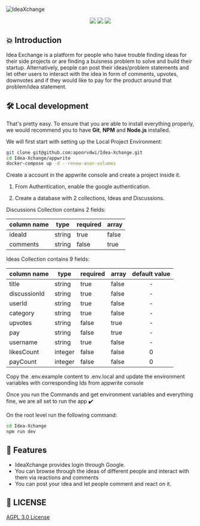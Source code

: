 ![IdeaXchange](https://socialify.git.ci/apoorvdwi/Idea-Xchange/image?description=1&descriptionEditable=Finding%20and%20Sharing%20Ideas%20Simplified.&font=Inter&language=1&name=1&owner=1&pattern=Plus&theme=Light)

<p align="center">
<img src="https://img.shields.io/github/license/apoorvdwi/EasyCall" />
<img src="https://img.shields.io/badge/Author-apoorvdwi-yellow" />
<img src="https://img.shields.io/badge/code%20style-airbnb-blue" />
</p>

## 💥 Introduction

Idea Exchange is a platform for people who have trouble finding ideas for their side projects or are finding a buisness problem to solve and build their startup. Alternatively, people can post their ideas/problem statements and let other users to interact with the idea in form of comments, upvotes, downvotes and if they would like to pay for the product around that problem/idea statement.

## 🛠️ Local development

That's pretty easy. To ensure that you are able to install everything properly, we would recommend you to have <b>Git</b>, <b>NPM</b> and <b>Node.js</b> installed.

We will first start with setting up the Local Project Environment:

```sh
git clone git@github.com:apoorvdwi/Idea-Xchange.git
cd Idea-Xchange/appwrite
docker-compose up -d --renew-anon-volumes
```

Create a account in the appwrite console and create a project inside it.

1. From Authentication, enable the google authentication.

2. Create a database with 2 collections, Ideas and Discussions.

Discussions Collection contains 2 fields:

| column name | type   | required | array |
| ----------- | ------ | -------- | ----- |
| ideaId      | string | true     | false |
| comments    | string | false    | true  |

Ideas Collection contains 9 fields:

| column name  | type    | required | array | default value |
| ------------ | ------- | -------- | ----- | :-----------: |
| title        | string  | true     | false |       -       |
| discussionId | string  | true     | false |       -       |
| userId       | string  | true     | false |       -       |
| category     | string  | true     | false |       -       |
| upvotes      | string  | false    | true  |       -       |
| pay          | string  | false    | true  |       -       |
| username     | string  | true     | false |       -       |
| likesCount   | integer | false    | false |       0       |
| payCount     | integer | false    | false |       0       |

Copy the .env.example content to .env.local and update the environment variables with corresponding Ids from appwrite console

Once you run the Commands and get environment variables and everything fine, we are all set to run the app ✔️

On the root level run the following command:

```sh
cd Idea-Xchange
npm run dev
```

## 🥁 Features

- IdeaXchange provides login through Google.
- You can browse through the ideas of different people and interact with them via reactions and comments
- You can post your idea and let people comment and react on it.

## 📜 LICENSE

[AGPL 3.0 License](https://github.com/apoorvdwi/EasyCall/blob/main/LICENSE)
